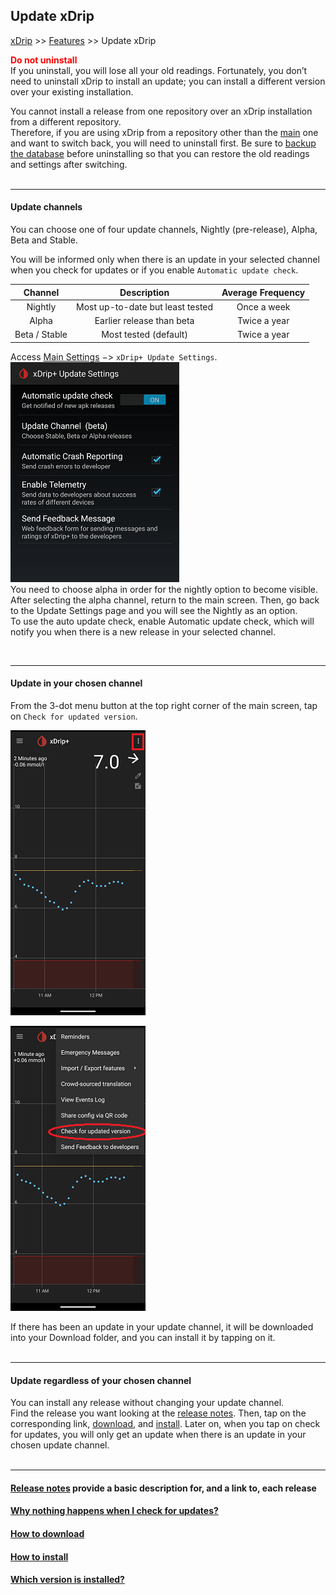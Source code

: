 ## Update xDrip  
[xDrip](../README.md) >> [Features](./Features_page.md) >> Update xDrip    
  
**<span style="color:red">Do not uninstall</span>**  
If you uninstall, you will lose all your old readings. Fortunately, you don’t need to uninstall xDrip to install an update; you can install a different version over your existing installation.  
  
You cannot install a release from one repository over an xDrip installation from a different repository.  
Therefore, if you are using xDrip from a repository other than the [main](https://github.com/NightscoutFoundation/xDrip) one and want to switch back, you will need to uninstall first.  Be sure to [backup the database](./Backup.md) before uninstalling so that you can restore the old readings and settings after switching.  
<br/>  

---  
  
#### **Update channels**  
You can choose one of four update channels, Nightly (pre-release), Alpha, Beta and Stable.  
  
You will be informed only when there is an update in your selected channel when you check for updates or if you enable `Automatic update check`.  
  
| Channel | Description | Average Frequency |  
|:--------------:|:-----------: | :--------: |   
| Nightly        | Most up-to-date but least tested | Once a week |  
| Alpha          | Earlier release than beta | Twice a year |  
| Beta / Stable  | Most tested (default) | Twice a year |  

Access [Main Settings](./Settings.md) &#8722;> `xDrip+ Update Settings`.  
![](./images/auto_update.png)  
You need to choose alpha in order for the nightly option to become visible.  After selecting the alpha channel, return to the main screen.  Then, go back to the Update Settings page and you will see the Nightly as an option.  
To use the auto update check, enable Automatic update check, which will notify you when there is a new release in your selected channel.  
  
<br/>  
  
---  
  
#### **Update in your chosen channel**  
From the 3-dot menu button at the top right corner of the main screen, tap on `Check for updated version`.  
  
![](./images/3dotMenu.png)  
  
![](./images/CheckForUpdate.png)  
  
If there has been an update in your update channel, it will be downloaded into your Download folder, and you can install it by tapping on it.  
<br/>   
  
---  

#### **Update regardless of your chosen channel**  
You can install any release without changing your update channel.  
Find the release you want looking at the [release notes](./ReleaseNotes.md).  Then, tap on the corresponding link, [download](./Download-xDrip.md), and [install](./Install.md).  Later on, when you tap on check for updates, you will only get an update when there is an update in your chosen update channel.  
<br/>  
  
---  
  
#### [Release notes](./ReleaseNotes.md)  provide a basic description for, and a link to, each release
#### [Why nothing happens when I check for updates?](./NoUpdate.md)
#### [How to download](./Download-xDrip.md)
#### [How to install](./Install.md)
#### [Which version is installed?](./xDrip-Version.md)
  
